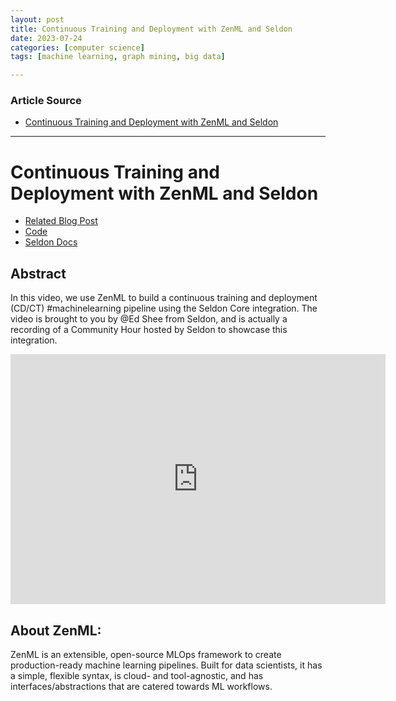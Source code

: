 ```yaml
---
layout: post
title: Continuous Training and Deployment with ZenML and Seldon
date: 2023-07-24
categories: [computer science]
tags: [machine learning, graph mining, big data]

---
```


### Article Source

* [Continuous Training and Deployment with ZenML and Seldon](https://www.youtube.com/watch?v=_rFZcNCJQnQ)


---

# Continuous Training and Deployment with ZenML and Seldon

* [Related Blog Post](https://blog.zenml.io/ci-ct-cd-with-zenml/)
* [Code](https://github.com/zenml-io/zenml/tree/main/examples/seldon_deployment)
* [Seldon Docs](https://docs.seldon.io/projects/seldon-core/en/latest/index.html)

## Abstract

In this video, we use ZenML to build a continuous training and deployment (CD/CT) #machinelearning pipeline using the Seldon Core integration. The video is brought to you by @Ed Shee from Seldon, and is actually a recording of a Community Hour hosted by Seldon to showcase this integration.


<iframe width="600" height="400" src="https://www.youtube.com/embed/_rFZcNCJQnQ" title="YouTube video player" frameborder="0" allow="accelerometer; autoplay; clipboard-write; encrypted-media; gyroscope; picture-in-picture; web-share" allowfullscreen></iframe>

## About ZenML:

ZenML is an extensible, open-source MLOps framework to create production-ready machine learning pipelines. Built for data scientists, it has a simple, flexible syntax, is cloud- and tool-agnostic, and has interfaces/abstractions that are catered towards ML workflows.
